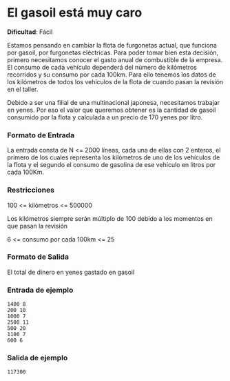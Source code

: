 # El gasoil está muy caro

**Dificultad**: Fácil

Estamos pensando en cambiar la flota de furgonetas actual, que funciona por gasoil, por furgonetas eléctricas. Para poder tomar bien esta decisión, primero necesitamos conocer el gasto anual de combustible de la empresa. El consumo de cada vehículo dependerá del número de kilómetros recorridos y su consumo por cada 100km. Para ello tenemos los datos de los kilómetros de todos los vehículos de la flota de cuando pasan la revisión en el taller.

Debido a ser una filial de una multinacional japonesa, necesitamos trabajar en yenes. Por eso el valor que queremos obtener es la cantidad de gasoil consumido por la flota y calculada a un precio de 170 yenes por litro.

### Formato de Entrada

La entrada consta de N <= 2000 líneas, cada una de ellas con 2 enteros, el primero de los cuales representa los kilómetros de uno de los vehículos de la flota y el segundo el consumo de gasolina de ese vehículo en litros por cada 100Km.

### Restricciones

100 <= kilómetros <= 500000

Los kilómetros siempre serán múltiplo de 100 debido a los momentos en que pasan la revisión

6 <= consumo por cada 100km <= 25

### Formato de Salida

El total de dinero en yenes gastado en gasoil

### Entrada de ejemplo

```
1400 8
200 10
1000 7
2500 11
500 20
1100 7
600 6
```

### Salida de ejemplo

```
117300
```